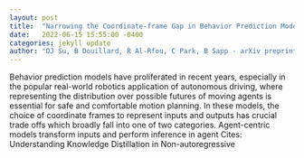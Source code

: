 ```yaml
---
layout: post
title:  "Narrowing the Coordinate-frame Gap in Behavior Prediction Models: Distillation for Efficient and Accurate Scene-centric Motion Forecasting"
date:   2022-06-15 15:55:00 -0400
categories: jekyll update
author: "DJ Su, B Douillard, R Al-Rfou, C Park, B Sapp - arXiv preprint arXiv:2206.03970, 2022"
---
```

Behavior prediction models have proliferated in recent years, especially in the popular real-world robotics application of autonomous driving, where representing the distribution over possible futures of moving agents is essential for safe and comfortable motion planning. In these models, the choice of coordinate frames to represent inputs and outputs has crucial trade offs which broadly fall into one of two categories. Agent-centric models transform inputs and perform inference in agent 
Cites: Understanding Knowledge Distillation in Non-autoregressive